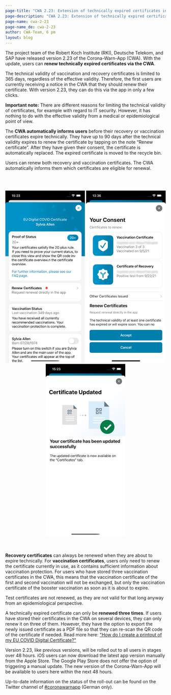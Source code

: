 ```yaml
---
page-title: "CWA 2.23: Extension of technically expired certificates in the CWA"
page-description: "CWA 2.23: Extension of technically expired certificates in the CWA"
page-name: cwa-2-23
page-name_de: cwa-2-23
author: CWA-Team, 6 pm
layout: blog
---
```


The project team of the Robert Koch Institute (RKI), Deutsche Telekom, and SAP have released version 2.23 of the Corona-Warn-App (CWA). With the update, users can **renew technically expired certificates via the CWA**. 

<!-- overview -->

The technical validity of vaccination and recovery certificates is limited to 365 days, regardless of the effective validity. Therefore, the first users are currently receiving a notice in the CWA that they should renew their certificate. With version 2.23, they can do this via the app in only a few clicks. 

**Important note:** There are different reasons for limiting the technical validity of certificates, for example with regard to IT security. However, it has nothing to do with the effective validity from a medical or epidemiological point of view.

The **CWA automatically informs users** before their recovery or vaccination certificates expire technically. They have up to 90 days after the technical validity expires to renew the certificate by tapping on the note “Renew certificate”. After they have given their consent, the certificate is automatically replaced. The expired certificate is moved to the recycle bin.

Users can renew both recovery and vaccination certificates. The CWA automatically informs them which certificates are eligible for renewal. 

<br></br>
<center> 
<img src="./renew-certificate(1).png" title="Renew certificate" style="align: center" width=250> <img src="./renew-certificate(2).png" title="Renew certificate" style="align: center" width=250>  <img src="./renew-certificate(3).png" title="Renew certificate" style="align: center" width=250>
</center>
<br></br>

**Recovery certificates** can always be renewed when they are about to expire technically. For **vaccination certificates**, users only need to renew the certificate currently in use, as it contains sufficient information about vaccination protection. For users who have stored three vaccination certificates in the CWA, this means that the vaccination certificate of the first and second vaccination will not be exchanged, but only the vaccination certificate of the booster vaccination as soon as it is about to expire.

Test certificates are not renewed, as they are not valid for that long anyway from an epidemiological perspective.

A technically expired certificate can only be **renewed three times**. If users have stored their certificates in the CWA on several devices, they can only renew it on three of them. However, they have the option to export the newly issued certificate as a PDF file so that they can re-scan the QR code of the certificate if needed. Read more here:  ["How do I create a printout of my EU COVID Digital Certificate?"](https://www.coronawarn.app/en/faq/results/?search=scannen&topic=all#eu_dcc_export)

Version 2.23, like previous versions, will be rolled out to all users in stages over 48 hours. iOS users can now download the latest app version manually from the Apple Store. The Google Play Store does not offer the option of triggering a manual update. The new version of the Corona-Warn-App will be available to users here within the next 48 hours.

Up-to-date information on the status of the roll-out can be found on the Twitter channel of [#coronawarnapp](https://twitter.com/coronawarnapp) (German only).
